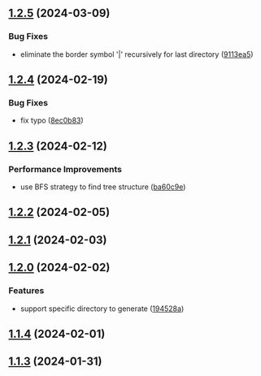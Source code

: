 

## [1.2.5](https://github.com/w2xi/treei/compare/1.2.4...1.2.5) (2024-03-09)


### Bug Fixes

* eliminate the border symbol '|' recursively for last directory ([9113ea5](https://github.com/w2xi/treei/commit/9113ea515e9e6c89e257b2bfc4402862aced142c))

## [1.2.4](https://github.com/w2xi/treei/compare/1.2.3...1.2.4) (2024-02-19)


### Bug Fixes

* fix typo ([8ec0b83](https://github.com/w2xi/treei/commit/8ec0b83846660616d513b84dc327f481e21e6fbe))

## [1.2.3](https://github.com/w2xi/treei/compare/1.2.2...1.2.3) (2024-02-12)


### Performance Improvements

* use BFS strategy to find tree structure ([ba60c9e](https://github.com/w2xi/treei/commit/ba60c9e911302b33688a116b0d80d5ac223225e3))

## [1.2.2](https://github.com/w2xi/treei/compare/1.2.1...1.2.2) (2024-02-05)

## [1.2.1](https://github.com/w2xi/treei/compare/1.2.0...1.2.1) (2024-02-03)

## [1.2.0](https://github.com/w2xi/treei/compare/1.1.4...1.2.0) (2024-02-02)


### Features

* support specific directory to generate ([194528a](https://github.com/w2xi/treei/commit/194528a01128dbd0f6d309fb87ec4b87eeef0f3e))

## [1.1.4](https://github.com/w2xi/treei/compare/1.1.3...1.1.4) (2024-02-01)

## [1.1.3](https://github.com/w2xi/treei/compare/1.1.2...1.1.3) (2024-01-31)
